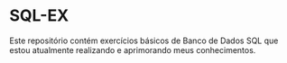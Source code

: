 # SQL-EX
Este repositório contém exercícios básicos de Banco de Dados SQL que estou atualmente realizando e aprimorando meus conhecimentos.
